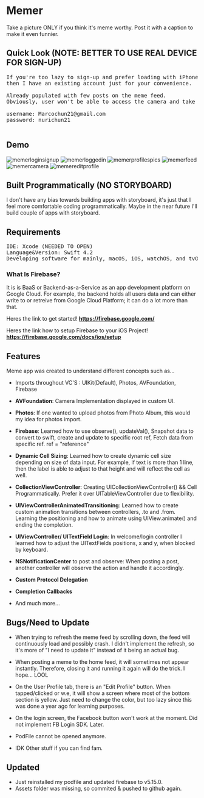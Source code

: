 # Memer 

Take a picture ONLY if you think it's meme worthy. Post it with a caption to make it even funnier.

## Quick Look (NOTE: BETTER TO USE REAL DEVICE FOR SIGN-UP)

<pre>
If you're too lazy to sign-up and prefer loading with iPhone simulator instead of using a real device 
then I have an existing account just for your convenience.  

Already populated with few posts on the meme feed. 
Obviously, user won't be able to access the camera and take a picture unless one has a real device to take it with.

username: Marcochun21@gmail.com 
password: nurichun21

</pre>

## Demo

![memerloginsignup](https://user-images.githubusercontent.com/36717095/51081106-f1046700-16b5-11e9-9353-6851f5b61297.gif)
![memerloggedin](https://user-images.githubusercontent.com/36717095/51081107-f2ce2a80-16b5-11e9-9167-7329e332d0d7.gif)
![memerprofilespics](https://user-images.githubusercontent.com/36717095/51081108-f5c91b00-16b5-11e9-9c60-d4d46a7913bb.gif)
![memerfeed](https://user-images.githubusercontent.com/36717095/51081109-f8c40b80-16b5-11e9-9d25-191fbb6e89cc.gif)
![memercamera](https://user-images.githubusercontent.com/36717095/51081110-fa8dcf00-16b5-11e9-82ad-c2e4be5768d5.gif)
![memereditprofile](https://user-images.githubusercontent.com/36717095/51081111-fc579280-16b5-11e9-868a-5735bda8d6b3.gif)

## Built Programmatically (NO STORYBOARD)

I don't have any bias towards building apps with storyboard, it's just that I feel more comfortable coding programmatically. 
Maybe in the near future I'll build couple of apps with storyboard.

## Requirements

<pre>
IDE: Xcode (NEEDED TO OPEN)
Language&Version: Swift 4.2 
Developing software for mainly, macOS, iOS, watchOS, and tvOS.
</pre>

### What Is Firebase?

It is is BaaS or Backend-as-a-Service as an app development platform on Google Cloud.
For example, the backend holds all users data and can either write to or retreive from Google Cloud Platform; it can do a lot more than that. 

Heres the link to get started! **https://firebase.google.com/**

Heres the link how to setup Firebase to your iOS Project! **https://firebase.google.com/docs/ios/setup**

## Features

Meme app was created to understand different concepts such as...

- Imports throughout VC'S : UIKit(Default), Photos, AVFoundation, Firebase 

- **AVFoundation**: Camera Implementation displayed in custom UI.

- **Photos**: If one wanted to upload photos from Photo Album, this would my idea for photos import.
 
- **Firebase**: Learned how to use observe(), updateVal(), Snapshot data to convert to swift, create and update to specific root ref, Fetch data from specific ref. ref = "reference" 

- **Dynamic Cell Sizing**: Learned how to create dynamic cell size depending on size of data input. For example, if text is more than 1 line, then the label is able to adjust to that height and will reflect the cell as well.

- **CollectionViewController**: Creating UICollectionViewController() && Cell Programmatically. Prefer it over UITableViewController due to flexibility.

- **UIViewControllerAnimatedTransitioning**: Learned how to create custom animation transitions between controllers, .to and .from. Learning the positioning and how to animate using UIView.animate() and ending the completion.

- **UIViewController/ UITextField Login**: In welcome/login controller I learned how to adjust the UITextFields positions, x and y, when blocked by keyboard. 

- **NSNotificationCenter** to post and observe: When posting a post, another controller will observe the action and handle it accordingly. 

- **Custom Protocol Delegation**

- **Completion Callbacks**

- And much more...

## Bugs/Need to Update

- When trying to refresh the meme feed by scrolling down, the feed will continuously load and possibly crash. 
I didn't implement the refresh, so it's more of "I need to update it" instead of it being an actual bug. 

- When posting a meme to the home feed, it will sometimes not appear instantly. Therefore, closing it and running it again will do the trick. I hope... LOOL

- On the User Profile tab, there is an "Edit Profile" button. When tapped/clicked or w.e, it will show a screen where
most of the bottom section is yellow. Just need to change the color, but too lazy since this was done a year ago for learning purposes. 

- On the login screen, the Facebook button won't work at the moment. Did not implement FB Login SDK. Later.

- PodFile cannot be opened anymore.

- IDK Other stuff if you can find fam.

## Updated
- Just reinstalled my podfile and updated firebase to v5.15.0. 
- Assets folder was missing, so commited & pushed to github again. 






